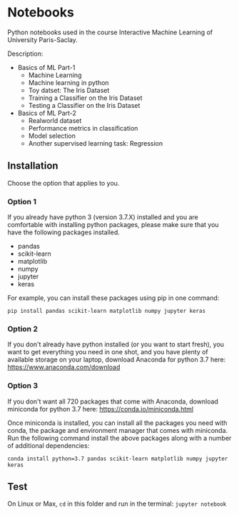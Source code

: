 # Notebooks

Python notebooks used in the course Interactive Machine Learning of University Paris-Saclay. 

Description:
- Basics of ML Part-1
    - Machine Learning
    - Machine learning in python
    - Toy datset: The Iris Dataset
    - Training a Classifier on the Iris Dataset
    - Testing a Classifier on the Iris Dataset
- Basics of ML Part-2
    - Realworld dataset
    - Performance metrics in classification
    - Model selection
    - Another supervised learning task: Regression


## Installation

Choose the option that applies to you.

### Option 1 
If you already have python 3 (version 3.7.X) installed and you are comfortable with installing python packages, please make sure that you have the following packages installed.
- pandas
- scikit-learn
- matplotlib
- numpy
- jupyter
- keras 

For example, you can install these packages using pip in one command: 

`pip install pandas scikit-learn matplotlib numpy jupyter keras`


### Option 2
If you don't already have python installed (or you want to start fresh), you want to get everything you need in one shot, and you have plenty of available storage on your laptop, download Anaconda for python 3.7
here: https://www.anaconda.com/download  

### Option 3 
If you don't want all 720 packages that come with Anaconda, download miniconda for python 3.7 here:  https://conda.io/miniconda.html  

Once miniconda is installed, you can install all the packages you need with conda, the package and environment manager that comes with miniconda. Run the following command install the above packages along with a number of additional dependencies:

`conda install python=3.7 pandas scikit-learn matplotlib numpy jupyter keras`

## Test

On Linux or Max, `cd` in this folder and run in the terminal:
`jupyter notebook` 
